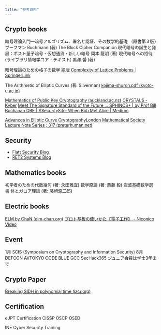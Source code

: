 ```yaml
---
title: "参考資料"
---
```


## Crypto books
暗号理論入門―暗号アルゴリズム、署名と認証、その数学的基礎 （原書第３版）ブーフマン Buchmann (著)
The Block Cipher Companion
現代暗号の誕生と発展：ポスト量子暗号・仮想通貨・新しい暗号 岡本 龍明 (著)
現代暗号への招待 (ライブラリ情報学コア・テキスト) 黒澤 馨 (著)

暗号理論のための格子の数学 絶版
[Complexity of Lattice Problems | SpringerLink](https://link.springer.com/book/10.1007/978-1-4615-0897-7)

The Arithmetic of Elliptic Curves (著: Silverman)
[kojima-shuron.pdf (kyoto-u.ac.jp)](https://www.math.kyoto-u.ac.jp/~yukie/kojima-shuron.pdf)

[Mathematics of Public Key Cryptography (auckland.ac.nz)](https://www.math.auckland.ac.nz/~sgal018/crypto-book/crypto-book.html)
[CRYSTALS - Kyber](https://eprint.iacr.org/2017/634.pdf)
[Meet The Signature Standard of the Future … SPHINCS+ | by Prof Bill Buchanan OBE | ASecuritySite: When Bob Met Alice | Medium](https://medium.com/asecuritysite-when-bob-met-alice/meet-the-standard-of-the-future-sphincs-ee2b9e4c7b5e)

[Advances in Elliptic Curve CryptographyLondon Mathematical Society Lecture Note Series ; 317 (preterhuman.net)](https://cdn.preterhuman.net/texts/cryptography/Cambridge%20University%20Press.%20Advances%20in%20Elliptic%20Curve%20Cryptography%20(2005).pdf)

## Security
- [Flatt Security Blog](https://blog.flatt.tech/)
- [RET2 Systems Blog](https://blog.ret2.io/)

## Mathematics books
初学者のための代数幾何 (著: 永田雅宜)
数学原論 (著: 斎藤 毅)
岩波基礎数学選書 体とガロア理論 (著: 藤﨑源二郎)

## Electric books
[ELM by ChaN (elm-chan.org)](http://elm-chan.org/)
[プロト基板の使いかた【電子工作】 - Niconico Video](https://www.nicovideo.jp/watch/sm22265444)

## Event
1月 SCIS (Symposium on Cryptography and Information Security)
8月 DEFCON AVTOKYO
CODE BLUE
GCC
SecHack365
ジュニア会員は学士3年まで

## Crypto Paper
[Breaking SIDH in polynomial time (iacr.org)](https://eprint.iacr.org/2022/1038)

## Certification
eJPT Certification
CISSP
OSCP
OSED

INE Cyber Security Training